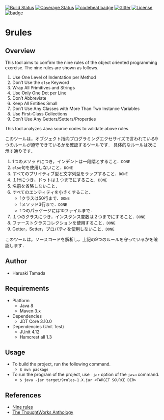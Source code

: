 [![Build Status](https://travis-ci.org/tamada/9rules.svg?branch=master)](https://travis-ci.org/tamada/9rules)
[![Coverage Status](https://coveralls.io/repos/github/tamada/9rules/badge.svg?branch=master)](https://coveralls.io/github/tamada/9rules?branch=master)
[![codebeat badge](https://codebeat.co/badges/7338b3d9-520f-429b-ba55-16aec78615d1)](https://codebeat.co/projects/github-com-tamada-9rules)
[![Gitter](https://badges.gitter.im/9rules/Lobby.svg)](https://gitter.im/9rules/Lobby?utm_source=badge&utm_medium=badge&utm_campaign=pr-badge)
[![License](https://img.shields.io/badge/license-Apache%202.0-blue.svg?style=flat)](https://github.com/tamada/9rules/blob/master/LICENSE)
[![badge](https://img.shields.io/badge/technical%20debt-visualizing-orange.svg)](http://rocat.naist.jp/heizo/9rules.html)

# 9rules

## Overview

This tool aims to confirm the nine rules of the object oriented programming exercise.
The nine rules are shown as follows.

1. Use One Level of Indentation per Method
2. Don’t Use the ```else``` Keyword
3. Wrap All Primitives and Strings
4. Use Only One Dot per Line
5. Don’t Abbreviate
6. Keep All Entities Small
7. Don’t Use Any Classes with More Than Two Instance Variables
8. Use First-Class Collections
9. Don’t Use Any Getters/Setters/Properties

This tool analyzes Java source codes to validate above rules.

このツールは，オブジェクト指向プログラミングエクセサイズで言われている9つのルールが遵守できているかを確認するツールです．
具体的なルールは次に示す通りです．

1. 1つのメソッドにつき，インデントは一段階とすること．```DONE```
2. ```else```句を使用しないこと．```DONE```
3. すべてのプリイティブ型と文字列型をラップすること．```DONE```
4. １行につき，ドットは１つまでにすること．```DONE```
5. 名前を省略しないこと．
6. すべてのエンティティを小さくすること．
    * 1クラスは50行まで．```DONE```
    * 1メソッド3行まで．```DONE```
    * 1つのパッケージには10ファイルまで．
7. １つのクラスにつき，インスタンス変数は２つまでにすること．```DONE```
8. ファーストクラスコレクションを使用すること．```DONE```
9. Getter，Setter，プロパティを使用しないこと．```DONE```

このツールは，ソースコードを解析し，上記の9つのルールを守っているかを確認します．

## Author

* Haruaki Tamada

## Requirements

* Platform
    * Java 8
    * Maven 3.x
* Dependencies
    * JDT Core 3.10.0
* Dependencies (Unit Test)
    * JUnit 4.12
    * Hamcrest all 1.3

## Usage

* To build the project, run the following command.
    * ```$ mvn package```
* To run the program of the project, use ```-jar``` option of the ```java``` command.
    * ```$ java -jar target/9rules-1.X.jar <TARGET SOURCE DIR>```

## References

* [Nine rules](http://binstock.blogspot.jp/2008/04/perfecting-oos-small-classes-and-short.html)
* [The ThoughtWorks Anthology](http://shop.oreilly.com/product/9781934356142.do)

